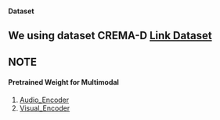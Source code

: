 #### Dataset
 We using dataset CREMA-D
[Link Dataset](https://www.kaggle.com/datasets/phmvittin/cremad-1)
---
**NOTE**
---
#### Pretrained Weight for Multimodal
1. [Audio_Encoder]((https://www.kaggle.com/datasets/phmvittin/weight-asr))
2. [Visual_Encoder](https://www.kaggle.com/datasets/phmvittin/weight-cremad)



